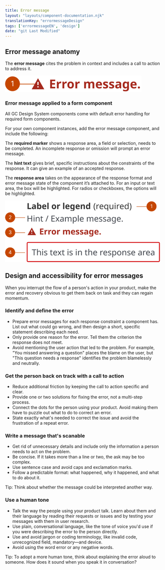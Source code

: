 ```yaml
---
title: Error message
layout: "layouts/component-documentation.njk"
translationKey: "errormessageDesign"
tags: ['errormessageEN', 'design']
date: "git Last Modified"
---
```


## Error message anatomy

The **error message** cites the problem in context and includes a call to action to address it.

<img class="b-sm b-gray p-400" src="/images/en/components/anatomy/gcds-error-message-anatomy.svg" alt="Error message label in a light pink box and red line at the start of the box with Error/ Validation message text."/>

### Error message applied to a form component

All GC Design System components come with default error handling for required form components.

For your own component instances, add the error message component, and include the following:

The **required marker** shows a response area, a field or selection, needs to be completed. An incomplete response or omission will prompt an error message.

The **hint text** gives brief, specific instructions about the constraints of the response. It can give an example of an accepted response.

The **response area** takes on the appearance of the response format and error message state of the component it’s attached to. For an input or text area, the box will be highlighted. For radios or checkboxes, the options will be highlighted.

<img class="b-sm b-gray p-400" src="/images/en/components/anatomy/gcds-error-message-anatomy-with-form-field.svg" alt="Error message taxonomy with these two areas, Required and Error message. Required shows Lable or legend (required) in a red text and Hint text below it. The error message is in a light pink box and red line at the start of the box with Error/ Validation message text."/>

## Design and accessibility for error messages

When you interrupt the flow of a person's action in your product, make the error and recovery obvious to get them back on task and they can regain momentum.

### Identify and define the error

- Prepare error messages for each response constraint a component has. List out what could go wrong, and then design a short, specific statement describing each need.
- Only provide one reason for the error. Tell them the criterion the response does not meet.
- Avoid mentioning the user action that led to the problem. For example, "You missed answering a question" places the blame on the user, but "This question needs a response" identifies the problem blamelessly and neutrally.

### Get the person back on track with a call to action

- Reduce additional friction by keeping the call to action specific and clear.
- Provide one or two solutions for fixing the error, not a multi-step process.
- Connect the dots for the person using your product. Avoid making them have to puzzle out what to do to correct an error.
- State exactly what's needed to correct the issue and avoid the frustration of a repeat error.

### Write a message that's scanable

- Get rid of unnecessary details and include only the information a person needs to act on the problem.
- Be concise. If it takes more than a line or two, the ask may be too complex.
- Use sentence case and avoid caps and exclamation marks.
- Follow a predictable format: what happened, why it happened, and what to do about it.

Tip: Think about whether the message could be interpreted another way.

### Use a human tone

- Talk the way the people using your product talk. Learn about them and their language by reading their requests or issues and by testing your messages with them in user research.
- Use plain, conversational language, like the tone of voice you'd use if you were describing the error to the person directly.
- Use and avoid jargon or coding terminology, like invalid code, unrecognized field, mandatory—and device.
- Avoid using the word error or any negative words.

Tip: To adopt a more human tone, think about explaining the error aloud to someone. How does it sound when you speak it in conversation?
